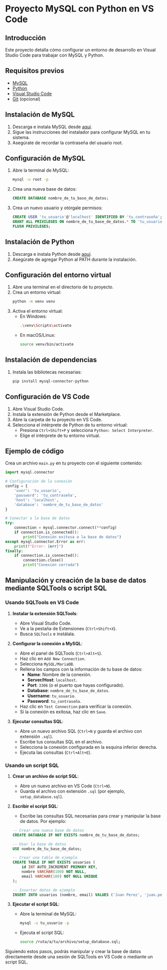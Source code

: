 # Proyecto MySQL con Python en VS Code

## Introducción
Este proyecto detalla cómo configurar un entorno de desarrollo en Visual Studio Code para trabajar con MySQL y Python.

## Requisitos previos
- [MySQL](https://dev.mysql.com/downloads/)
- [Python](https://www.python.org/downloads/)
- [Visual Studio Code](https://code.visualstudio.com/)
- [Git](https://git-scm.com/) (opcional)

## Instalación de MySQL
1. Descarga e instala MySQL desde [aquí](https://dev.mysql.com/downloads/).
2. Sigue las instrucciones del instalador para configurar MySQL en tu sistema.
3. Asegúrate de recordar la contraseña del usuario root.

## Configuración de MySQL
1. Abre la terminal de MySQL:
    ```sh
    mysql -u root -p
    ```
2. Crea una nueva base de datos:
    ```sql
    CREATE DATABASE nombre_de_tu_base_de_datos;
    ```
3. Crea un nuevo usuario y otórgale permisos:
    ```sql
    CREATE USER 'tu_usuario'@'localhost' IDENTIFIED BY 'tu_contraseña';
    GRANT ALL PRIVILEGES ON nombre_de_tu_base_de_datos.* TO 'tu_usuario'@'localhost';
    FLUSH PRIVILEGES;
    ```

## Instalación de Python
1. Descarga e instala Python desde [aquí](https://www.python.org/downloads/).
2. Asegúrate de agregar Python al PATH durante la instalación.

## Configuración del entorno virtual
1. Abre una terminal en el directorio de tu proyecto.
2. Crea un entorno virtual:
    ```sh
    python -m venv venv
    ```
3. Activa el entorno virtual:
    - En Windows:
        ```sh
        .\venv\Scripts\activate
        ```
    - En macOS/Linux:
        ```sh
        source venv/bin/activate
        ```

## Instalación de dependencias
1. Instala las bibliotecas necesarias:
    ```sh
    pip install mysql-connector-python
    ```

## Configuración de VS Code
1. Abre Visual Studio Code.
2. Instala la extensión de Python desde el Marketplace.
3. Abre la carpeta de tu proyecto en VS Code.
4. Selecciona el intérprete de Python de tu entorno virtual:
    - Presiona `Ctrl+Shift+P` y selecciona `Python: Select Interpreter`.
    - Elige el intérprete de tu entorno virtual.

## Ejemplo de código
Crea un archivo `main.py` en tu proyecto con el siguiente contenido:
```python
import mysql.connector

# Configuración de la conexión
config = {
    'user': 'tu_usuario',
    'password': 'tu_contraseña',
    'host': 'localhost',
    'database': 'nombre_de_tu_base_de_datos'
}

# Conectar a la base de datos
try:
    connection = mysql.connector.connect(**config)
    if connection.is_connected():
        print("Conexión exitosa a la base de datos")
except mysql.connector.Error as err:
    print(f"Error: {err}")
finally:
    if connection.is_connected():
        connection.close()
        print("Conexión cerrada")
```

 ## Manipulación y creación de la base de datos mediante SQLTools o script SQL

### Usando SQLTools en VS Code
1. **Instalar la extensión SQLTools**:
    - Abre Visual Studio Code.
    - Ve a la pestaña de Extensiones (`Ctrl+Shift+X`).
    - Busca `SQLTools` e instálala.

2. **Configurar la conexión a MySQL**:
    - Abre el panel de SQLTools (`Ctrl+Alt+S`).
    - Haz clic en `Add New Connection`.
    - Selecciona `MySQL/MariaDB`.
    - Rellena los campos con la información de tu base de datos:
        - **Name**: Nombre de la conexión.
        - **Server/Host**: `localhost`.
        - **Port**: `3306` (o el puerto que hayas configurado).
        - **Database**: `nombre_de_tu_base_de_datos`.
        - **Username**: `tu_usuario`.
        - **Password**: `tu_contraseña`.
    - Haz clic en `Test Connection` para verificar la conexión.
    - Si la conexión es exitosa, haz clic en `Save`.

3. **Ejecutar consultas SQL**:
    - Abre un nuevo archivo SQL (`Ctrl+N` y guarda el archivo con extensión `.sql`).
    - Escribe tus consultas SQL en el archivo.
    - Selecciona la conexión configurada en la esquina inferior derecha.
    - Ejecuta las consultas (`Ctrl+Alt+E`).

### Usando un script SQL
1. **Crear un archivo de script SQL**:
    - Abre un nuevo archivo en VS Code (`Ctrl+N`).
    - Guarda el archivo con extensión `.sql` (por ejemplo, `setup_database.sql`).

2. **Escribir el script SQL**:
    - Escribe las consultas SQL necesarias para crear y manipular la base de datos. Por ejemplo:
    ```sql
    -- Crear una nueva base de datos
    CREATE DATABASE IF NOT EXISTS nombre_de_tu_base_de_datos;

    -- Usar la base de datos
    USE nombre_de_tu_base_de_datos;

    -- Crear una tabla de ejemplo
    CREATE TABLE IF NOT EXISTS usuarios (
        id INT AUTO_INCREMENT PRIMARY KEY,
        nombre VARCHAR(100) NOT NULL,
        email VARCHAR(100) NOT NULL UNIQUE
    );

    -- Insertar datos de ejemplo
    INSERT INTO usuarios (nombre, email) VALUES ('Juan Perez', 'juan.perez@example.com');
    ```

3. **Ejecutar el script SQL**:
    - Abre la terminal de MySQL:
        ```sh
        mysql -u tu_usuario -p
        ```
    - Ejecuta el script SQL:
        ```sh
        source /ruta/a/tu/archivo/setup_database.sql;
        ```

Siguiendo estos pasos, podrás manipular y crear la base de datos directamente desde una sesión de SQLTools en VS Code o mediante un script SQL.